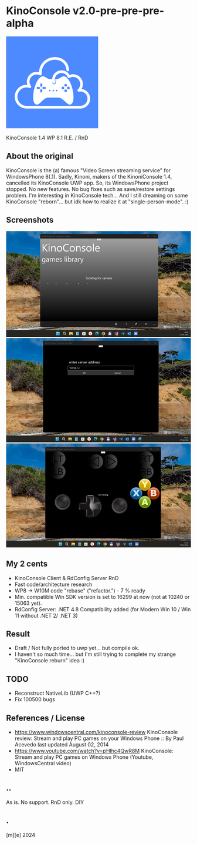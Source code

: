 # KinoConsole v2.0-pre-pre-pre-alpha
![logo](Images/logo.png)

KinoConsole 1.4 WP 8.1 R.E. / RnD

## About the original
KinoConsole is the (a) famous "Video Screen streaming service" for WindowsPhone 8(.1). 
Sadly, Kinoni, makers of the KinoniConsole 1.4, cancelled its KinoConsole UWP app. So, its WindowsPhone project stopped. No new features. No bug fixes such as save/restore settings problem. I'm interesting in KinoConsole tech... And I still dreaming on some KinoConsole "reborn"... but idk how to realize it at "single-person-mode". :)

## Screenshots
![Main screen, or MainPage](Images/screenshot01.png)
![Settings, or AddServer page](Images/screenshot02.png)
![Remote screen, or Remote page](Images/screenshot03.png)

## My 2 cents
- KinoConsole Client & RdConfig Server RnD
- Fast code/architecture research
- WP8 -> W10M code "rebase" ("refactor.") - 7 % ready 
- Min. compatible Win SDK version is set to 16299 at now (not at 10240 or 15063 yet).
- RdConfig Server: .NET 4.8 Compatibility added (for Modern Win 10 / Win 11 without .NET 2/ .NET 3)  

## Result
- Draft / Not fully ported to uwp yet... but compile ok.
- I haven't so much time... but I'm still trying to complete my strange "KinoConsole reburn" idea :)

## TODO
- Reconstruct NativeLib (UWP C++?)
- Fix 100500 bugs

## References / License
- https://www.windowscentral.com/kinoconsole-review KinoConsole review: Stream and play PC games on your Windows Phone :: By Paul Acevedo last updated August 02, 2014
- https://www.youtube.com/watch?v=pHlhc4QwR8M KinoConsole: Stream and play PC games on Windows Phone (Youtube, WindowsCentral video)
- MIT

## ..
As is. No support. RnD only. DIY

## .
[m][e] 2024

